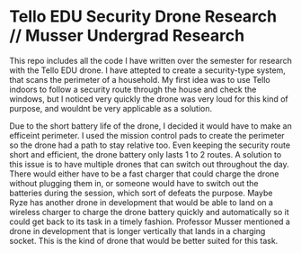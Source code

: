 # Tello EDU Security Drone Research // Musser Undergrad Research

This repo includes all the code I have written over the semester for research with the Tello EDU drone.
I have attepted to create a security-type system, that scans the perimeter of a household. My first idea
was to use Tello indoors to follow a security route through the house and check the windows, but I noticed 
very quickly the drone was very loud for this kind of purpose, and wouldnt be very applicable as a solution.

Due to the short battery life of the drone, I decided it would have to make an efficeint perimeter. I used
the mission control pads to create the perimeter so the drone had a path to stay relative too. Even keeping
the security route short and efficient, the drone battery only lasts 1 to 2 routes. A solution to this issue 
is to have multiple drones that can switch out throughout the day. There would either have to be a fast charger 
that could charge the drone without plugging them in, or someone would have to switch out the batteries during
the session, which sort of defeats the purpose. Maybe Ryze has another drone in development that would be able to 
land on a wireless charger to charge the drone battery quickly and automatically so it could get back to its 
task in a timely fashion. Professor Musser mentioned a drone in development that is longer vertically that lands
in a charging socket. This is the kind of drone that would be better suited for this task.
